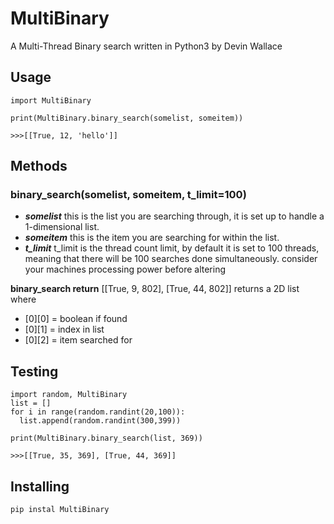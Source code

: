 # MultiBinary
A Multi-Thread Binary search written in Python3 by Devin Wallace

## Usage
```
import MultiBinary

print(MultiBinary.binary_search(somelist, someitem))

>>>[[True, 12, 'hello']]

```

## Methods

### binary_search(somelist, someitem, t_limit=100)
 * **_somelist_** this is the list you are searching through, it is set up to handle a 1-dimensional list. 
 * **_someitem_** this is the item you are searching for within the list.
 * **_t_limit_** t_limit is the thread count limit, by default it is set to 100 threads, meaning that there will be 100 searches done simultaneously. consider your machines processing power before altering
 
 
**binary_search return**
[[True, 9, 802], [True, 44, 802]]
returns a 2D list where 
  * [0][0] = boolean if found
  * [0][1] = index in list
  * [0][2] = item searched for
  
  
  ## Testing
  
  ```
import random, MultiBinary
list = []
for i in range(random.randint(20,100)):
    list.append(random.randint(300,399))

print(MultiBinary.binary_search(list, 369))

>>>[[True, 35, 369], [True, 44, 369]]
```

## Installing
```
pip instal MultiBinary
```
